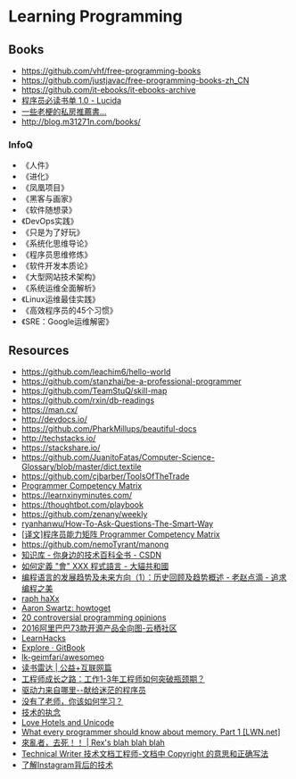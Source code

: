 # Learning Programming


## Books

- https://github.com/vhf/free-programming-books
- https://github.com/justjavac/free-programming-books-zh_CN
- https://github.com/it-ebooks/it-ebooks-archive
- [程序员必读书单 1.0 - Lucida](http://lucida.me/blog/developer-reading-list/)
- [一些老梗的私房推薦書...](http://www.hksilicon.com/articles/35423)
- http://blog.m31271n.com/books/

### InfoQ

- 《人件》
- 《进化》
- 《凤凰项目》
- 《黑客与画家》
- 《软件随想录》
- 《DevOps实践》
- 《只是为了好玩》
- 《系统化思维导论》
- 《程序员思维修炼》
- 《软件开发本质论》
- 《大型网站技术架构》
- 《系统运维全面解析》
- 《Linux运维最佳实践》
- 《高效程序员的45个习惯》
- 《SRE：Google运维解密》


## Resources

- https://github.com/leachim6/hello-world
- https://github.com/stanzhai/be-a-professional-programmer
- https://github.com/TeamStuQ/skill-map
- https://github.com/rxin/db-readings
- https://man.cx/
- http://devdocs.io/
- https://github.com/PharkMillups/beautiful-docs
- http://techstacks.io/
- https://stackshare.io/
- https://github.com/JuanitoFatas/Computer-Science-Glossary/blob/master/dict.textile
- https://github.com/cjbarber/ToolsOfTheTrade
- [Programmer Competency Matrix](http://sijinjoseph.com/programmer-competency-matrix/)
- https://learnxinyminutes.com/
- https://thoughtbot.com/playbook
- https://github.com/zenany/weekly
- [ryanhanwu/How-To-Ask-Questions-The-Smart-Way](https://github.com/ryanhanwu/How-To-Ask-Questions-The-Smart-Way)
- [[译文]程序员能力矩阵 Programmer Competency Matrix](http://static.icybear.net/%5BCN%5DProgrammer%20competency%20matrix.htm)
- https://github.com/nemoTyrant/manong
- [知识库 - 你身边的技术百科全书 - CSDN](http://lib.csdn.net/)
- [如何定義 "會" XXX 程式語言 - 大貓共和國](http://blog.miaout17.net/2012/04/02/programming-language/)
- [编程语言的发展趋势及未来方向（1）：历史回顾及趋势概述 - 老赵点滴 - 追求编程之美](http://blog.zhaojie.me/2010/04/trends-and-future-directions-in-programming-languages-by-anders-1-history-and-trends.html)
- [raph haXx](http://raph.es/blog/2012/04/on-being-senior/)
- [Aaron Swartz: howtoget](https://aaronsw.jottit.com/howtoget)
- [20 controversial programming opinions](http://programmers.blogoverflow.com/2012/08/20-controversial-programming-opinions/)
- [2016阿里巴巴73款开源产品全向图-云栖社区](https://m.aliyun.com/yunqi/articles/61022)
- [LearnHacks](http://leochanit.lofter.com/)
- [Explore · GitBook](https://www.gitbook.com/explore?lang=all)
- [lk-geimfari/awesomeo](https://github.com/lk-geimfari/awesomeo)
- [读书雷达 | 公益+互联网篇](http://insights.thoughtworkers.org/reading-radar-p3/)
- [工程师成长之路：工作1-3年工程师如何突破瓶颈期？](http://mp.weixin.qq.com/s?__biz=MzAwMDU1MTE1OQ%3D%3D&mid=2653547791&idx=1&sn=8a14104ba13cd1ef634c8991f6700566)
- [驱动力来自哪里--献给迷茫的程序员](http://insights.thoughtworkers.org/how-to-drive-yourself/)
- [没有了老师，你该如何学习？](http://insights.thoughtworkers.org/how-to-study-without-teacher/)
- [技术的执念](http://insights.thoughtworkers.org/obsession-og-technology/)
- [Love Hotels and Unicode](http://blog.reigndesign.com/blog/love-hotels-and-unicode/)
- [What every programmer should know about memory, Part 1 [LWN.net]](http://lwn.net/Articles/250967/?rss=1)
- [來亂者，去死！！ | Rex's blah blah blah](http://blog.nutsfactory.net/2008/05/20/how-open-source-projects-survive-poisonous-people/)
- [Technical Writer 技术文档工程师-文档中 Copyright 的意思和正确写法](http://www.technicalwriter.cn/blog/post/how-to-right-copyright-in-documents.html)
- [了解Instagram背后的技术](http://www.infoq.com/cn/news/2012/05/instagram)
